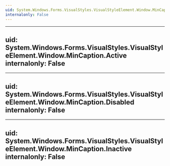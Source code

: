 ```yaml
---
uid: System.Windows.Forms.VisualStyles.VisualStyleElement.Window.MinCaption
internalonly: False
---
```


---
uid: System.Windows.Forms.VisualStyles.VisualStyleElement.Window.MinCaption.Active
internalonly: False
---

---
uid: System.Windows.Forms.VisualStyles.VisualStyleElement.Window.MinCaption.Disabled
internalonly: False
---

---
uid: System.Windows.Forms.VisualStyles.VisualStyleElement.Window.MinCaption.Inactive
internalonly: False
---
